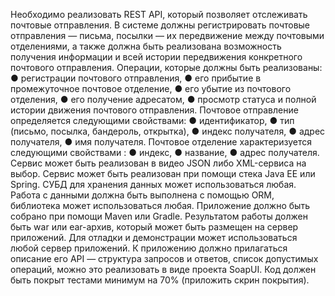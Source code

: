 Необходимо реализовать REST API, который позволяет отслеживать почтовые
отправления.
В системе должны регистрировать почтовые отправления — письма, посылки — их
передвижение между почтовыми отделениями, а также должна быть реализована
возможность получения информации и всей истории передвижения конкретного
почтового отправления.
Операции, которые должны быть реализованы:
● регистрации почтового отправления,
● его прибытие в промежуточное почтовое отделение,
● его убытие из почтового отделения,
● его получение адресатом,
● просмотр статуса и полной истории движения почтового отправления.
Почтовое отправление определяется следующими свойствами:
● идентификатор,
● тип (письмо, посылка, бандероль, открытка),
● индекс получателя,
● адрес получателя,
● имя получателя.
Почтовое отделение характеризуется следующими свойствами :
● индекс,
● название,
● адрес получателя.
Сервис может быть реализован в видео JSON либо XML-сервиса на выбор. Сервис
может быть реализован при помощи стека Java EE или Spring.
СУБД для хранения данных может использоваться любая.
Работа с данными должна быть выполнена с помощью ORM, библиотека может
использоваться любая.
Приложение должно быть собрано при помощи Maven или Gradle.
Результатом работы должен быть war или ear-архив, который может быть размещен на
сервер приложений. Для отладки и демонстрации может использоваться любой сервер
приложений.
К приложению должно прилагаться описание его API — структура запросов и ответов,
список допустимых операций, можно это реализовать в виде проекта SoapUI.
Код должен быть покрыт тестами минимум на 70% (приложить скрин покрытия).
